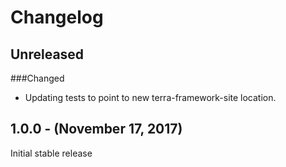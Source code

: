 Changelog
=========

Unreleased
----------

###Changed
* Updating tests to point to new terra-framework-site location.

1.0.0 - (November 17, 2017)
------------------
Initial stable release